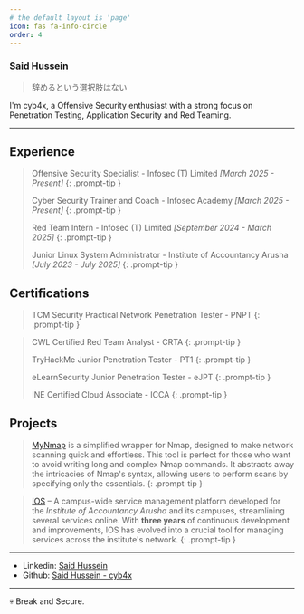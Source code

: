 ```yaml
---
# the default layout is 'page'
icon: fas fa-info-circle
order: 4
---
```


### Said Hussein
> 辞めるという選択肢はない

<aside>
I'm cyb4x, a Offensive Security enthusiast with a strong focus on Penetration Testing, Application Security and Red Teaming.
</aside>

---

## Experience 

> Offensive Security Specialist - Infosec (T) Limited
> *[March 2025 - Present]*
{: .prompt-tip }
>
> Cyber Security Trainer and Coach - Infosec Academy
> *[March 2025 - Present]*
{: .prompt-tip }
>
> Red Team Intern - Infosec (T) Limited
> *[September 2024 - March 2025]*
{: .prompt-tip }
>
> Junior Linux System Administrator - Institute of Accountancy Arusha
> *[July 2023 - July 2025]*
{: .prompt-tip }

## Certifications 

> TCM Security Practical Network Penetration Tester - PNPT
{: .prompt-tip }

> CWL Certified Red Team Analyst - CRTA
{: .prompt-tip }
> 
> TryHackMe Junior Penetration Tester - PT1
{: .prompt-tip }
> 
> eLearnSecurity Junior Penetration Tester - eJPT
{: .prompt-tip }
>
> INE Certified Cloud Associate - ICCA
{: .prompt-tip }

## Projects 

> [MyNmap](https://github.com/cyb4x/myNmap)  is a simplified wrapper for Nmap, designed to make network scanning quick and effortless. This tool is perfect for those who want to avoid writing long and complex Nmap commands. It abstracts away the intricacies of Nmap's syntax, allowing users to perform scans by specifying only the essentials.
{: .prompt-tip }

> [IOS](https://reducted.com/) – A campus-wide service management platform developed for the *Institute of Accountancy Arusha* and its campuses, streamlining several services online. With **three years** of continuous development and improvements, IOS has evolved into a crucial tool for managing services across the institute's network.
{: .prompt-tip }

---

- Linkedin: [Said Hussein](https://www.linkedin.com/in/said-hussein-53ba8127b/)
- Github: [Said Hussein - cyb4x](https://github.com/cyb4x/)

---

💀 Break and Secure.

